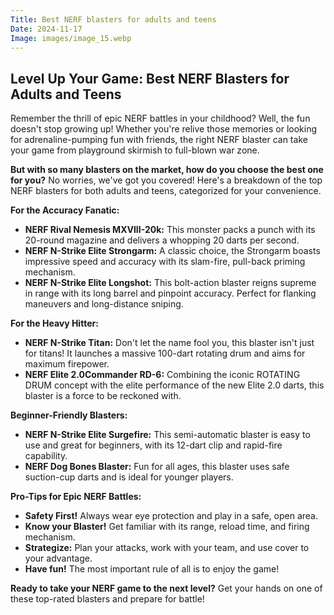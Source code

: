 ```yaml
---
Title: Best NERF blasters for adults and teens
Date: 2024-11-17
Image: images/image_15.webp
---
```


##  Level Up Your Game: Best NERF Blasters for Adults and Teens 

Remember the thrill of epic NERF battles in your childhood?  Well, the fun doesn't stop growing up!  Whether you're relive those memories or looking for adrenaline-pumping fun with friends, the right NERF blaster can take your game from playground skirmish to full-blown war zone. 

**But with so many blasters on the market, how do you choose the best one for you?** No worries, we've got you covered!  Here's a breakdown of the top NERF blasters for both adults and teens, categorized for your convenience.

**For the Accuracy Fanatic:**

* **NERF Rival Nemesis MXVIII-20k:**  This monster packs a punch with its 20-round magazine and delivers a whopping 20 darts per second.  
* **NERF N-Strike Elite Strongarm:** A classic choice, the Strongarm boasts impressive speed and accuracy with its slam-fire, pull-back priming mechanism.
* **NERF N-Strike Elite Longshot:**  This bolt-action blaster reigns supreme in range with its long barrel and pinpoint accuracy. Perfect for flanking maneuvers and long-distance sniping.

**For the Heavy Hitter:**

* **NERF N-Strike Titan:** Don't let the name fool you, this blaster isn't just for titans! It launches a massive 100-dart rotating drum and aims for maximum firepower. 
* **NERF Elite 2.0Commander RD-6:** Combining the iconic ROTATING DRUM concept with the elite performance of the new Elite 2.0 darts, this blaster is a force to be reckoned with. 

**Beginner-Friendly Blasters:**

* **NERF N-Strike Elite Surgefire:** This semi-automatic blaster is easy to use and great for beginners, with its 12-dart clip and rapid-fire capability.
* **NERF Dog Bones Blaster:**  Fun for all ages, this blaster uses safe suction-cup darts and is ideal for younger players.

**Pro-Tips for Epic NERF Battles:**

* **Safety First!** Always wear eye protection and play in a safe, open area.
* **Know your Blaster!** Get familiar with its range, reload time, and firing mechanism.
* **Strategize:** Plan your attacks, work with your team, and use cover to your advantage.
* **Have fun!** The most important rule of all is to enjoy the game!

**Ready to take your NERF game to the next level?** Get your hands on one of these top-rated blasters and prepare for battle! 






 
